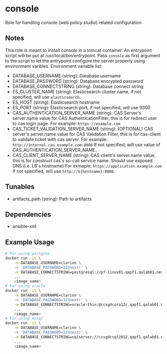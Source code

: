 # console

Role for handling console (web policy studio) related configuration

## Notes

This role is meant to install console in a tomcat container. An entrypoint script will be put at /usr/local/bin/entrypoint. Pass `console` as first argument to the script to let the entrypoint configure the server properly using environment varibles. Environment variable list:

* DATABASE_USERNAME (string): Database username
* DATABASE_PASSWORD (string): Database encrypted password
* DATABASE_CONNECTSTRING (string): Database connect string
* ES_CLUSTER_NAME (string): Elasticsearch cluster name, if not specified, will use `elasticsearch`.
* ES_HOST (string): Elasticsearch hostname
* ES_PORT (string): Elasticsearch port, if not specified, will use 9300
* CAS_AUTHENTICATION_SERVER_NAME (string): CAS Server's server.name value for CAS AuthenticationFilter, this is for redirect user to cas login page.
    For example: `https://example.com`
* CAS_TICKET_VALIDATION_SERVER_NAME (string): (OPTIONAL) CAS server's server.name value for CAS Validation Filter, this is for cas-client to validate ticket with cas server.
    For example: `http://internal.cas.example.com:8080` If not specified, will use value of CAS_AUTHENTICATION_SERVER_NAME.
* CAS_CLIENT_SERVER_NAME (string): CAS client's server.name value, this is for construct cas's so-call service name. Should use exposed DNS (i.e. LB's hostname)
    For exmaple: `https://application.example.com` If not specified, will use `http://${hostname}:8080`.


## Tunables

* artifacts_path (string): Path to artifacts

## Dependencies

* ansible-xml

## Example Usage

```bash
# For using postgres
docker run -it \
    -e DATABASE_USERNAME=clarion \
    -e 'DATABASE_PASSWORD=123next!' \
    -e DATABASE_CONNECTSTRING=postgresql://pf-linux01.qapf1.qalab01.nextlabs.com:5432/clarion \
    ...
    <image_name>
# For using oracle
docker run -it \
    -e DATABASE_USERNAME=clarion \
    -e 'DATABASE_PASSWORD=123next!' \
    -e DATABASE_CONNECTSTRING=oracle:thin:@ccsgdcora12c.qapf1.qalab01.nextlabs.com:1521:orcl \
    ...
    <image_name>
# For using mssql
docker run -it \
    -e DATABASE_USERNAME=clarion \
    -e 'DATABASE_PASSWORD=123next!' \
    -e DATABASE_CONNECTSTRING=sqlserver://ccsgdcsql2012.qapf1.qalab01.nextlabs.com:1433;DatabaseName=clarion; \
    ...
    <image_name>
```




